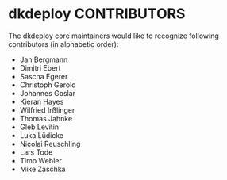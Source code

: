 # dkdeploy CONTRIBUTORS

The dkdeploy core maintainers would like to recognize following contributors (in alphabetic order):

- Jan Bergmann
- Dimitri Ebert
- Sascha Egerer
- Christoph Gerold
- Johannes Goslar
- Kieran Hayes
- Wilfried Irßlinger
- Thomas Jahnke
- Gleb Levitin
- Luka Lüdicke
- Nicolai Reuschling
- Lars Tode
- Timo Webler
- Mike Zaschka
